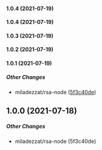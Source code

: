 #### 1.0.4 (2021-07-19)

#### 1.0.4 (2021-07-19)

#### 1.0.3 (2021-07-19)

#### 1.0.2 (2021-07-19)

#### 1.0.1 (2021-07-19)

##### Other Changes

* miladezzat/rsa-node ([5f3c40de](https://github.com/miladezzat/encrypt-rsa/commit/5f3c40deb5cf9424bee39bfae4620866e828fcf8))

## 1.0.0 (2021-07-18)

##### Other Changes

* miladezzat/rsa-node (5f3c40de)

